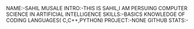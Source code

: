 NAME:-SAHIL MUSALE
INTRO:-THIS IS SAHIL,I AM PERSUING COMPUTER SCIENCE IN ARTIFICIAL INTELLIGENCE
SKILLS:-BASICS KNOWLEDGE OF CODING LANGUAGES( C,C++,PYTHON)
PROJECT:-NONE
GITHUB STATS:-
